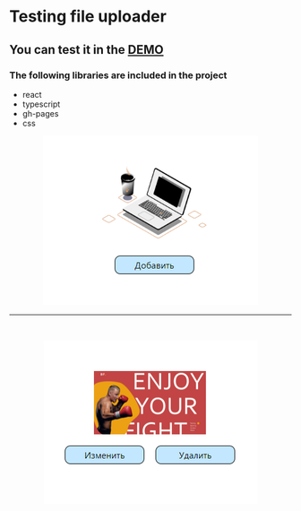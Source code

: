 # Testing file uploader

## You can test it in the [DEMO](https://veluat.github.io/test-file-uploader/)

### The following libraries are included in the project
* react
* typescript
* gh-pages
* css
<div align="center">

![img](src/assets/test-default.png)
<br/>
___
<br/>

![img](src/assets/test-upload.png)

</div>
